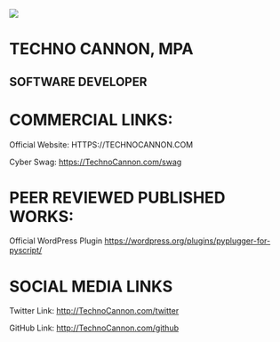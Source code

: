 <a href="https://technocannon.com/freelance" target="_blank"><img src="https://github.com/TechnoCannon1337/Algorithms/blob/main/TechnoCannonBusinessCard.png"></a>
# TECHNO CANNON, MPA
## SOFTWARE DEVELOPER
# COMMERCIAL LINKS:
Official Website:
HTTPS://TECHNOCANNON.COM


Cyber Swag:
https://TechnoCannon.com/swag

# PEER REVIEWED PUBLISHED WORKS:
Official WordPress Plugin
https://wordpress.org/plugins/pyplugger-for-pyscript/

# SOCIAL MEDIA LINKS
Twitter Link:
http://TechnoCannon.com/twitter

GitHub Link:
http://TechnoCannon.com/github


